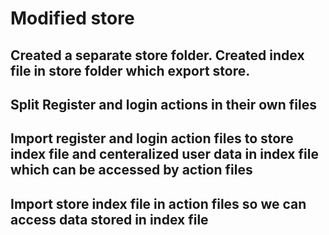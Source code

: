 # Modified store

## Created a separate store folder. Created index file in store folder which export store.

## Split Register and login actions in their own files

## Import register and login action files to store index file and centeralized user data in index file which can be accessed by action files

## Import store index file in action files so we can access data stored in index file


